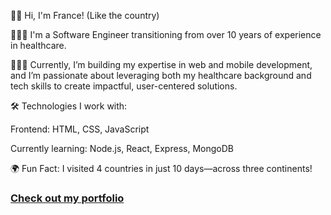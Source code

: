 👋🏾 Hi, I'm France! (Like the country)

👩🏾‍💻 I'm a Software Engineer transitioning from over 10 years of experience in healthcare. 

👩🏾‍⚕️ Currently, I’m building my expertise in web and mobile development, and I’m passionate about leveraging both my healthcare background and tech skills to create impactful, user-centered solutions.

🛠️ Technologies I work with:

Frontend: HTML, CSS, JavaScript

Currently learning: Node.js, React, Express, MongoDB

🌍 Fun Fact: I visited 4 countries in just 10 days—across three continents!

### [Check out my portfolio](https://codehelpher.netlify.app/)
